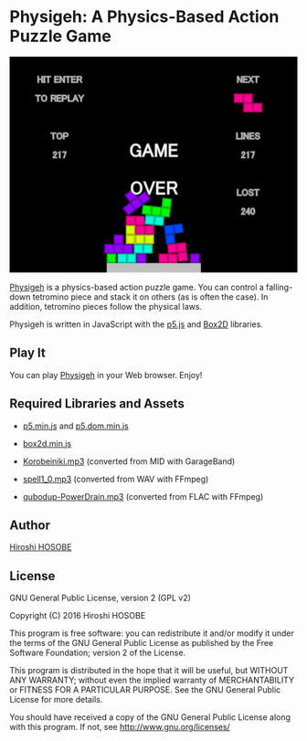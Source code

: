 # Physigeh: A Physics-Based Action Puzzle Game

![Physigeh's screenshot](screen.png)

[Physigeh](http://www.physigeh.org/) is a physics-based action puzzle
game.  You can control a falling-down tetromino piece and stack it on
others (as is often the case).  In addition, tetromino pieces follow
the physical laws.

Physigeh is written in JavaScript with the [p5.js](http://p5js.org/)
and [Box2D](http://box2d.org/) libraries.

## Play It

You can play [Physigeh](http://www.physigeh.org/) in your Web browser.
Enjoy!

## Required Libraries and Assets

- [p5.min.js](http://p5js.org/) and
  [p5.dom.min.js](http://p5js.org/reference/#/libraries/p5.dom)

- [box2d.min.js](https://github.com/flyover/box2d.js/tree/master/Box2D)

- [Korobeiniki.mp3](https://commons.wikimedia.org/wiki/File%3AKorobeiniki.mid)
  (converted from MID with GarageBand)

- [spell1_0.mp3](http://opengameart.org/content/spell-1)
  (converted from WAV with FFmpeg)

- [qubodup-PowerDrain.mp3](http://opengameart.org/content/energy-drain)
  (converted from FLAC with FFmpeg)

## Author

[Hiroshi HOSOBE](http://www.hosobe.org/)

## License

GNU General Public License, version 2 (GPL v2)

Copyright (C) 2016 Hiroshi HOSOBE

This program is free software: you can redistribute it and/or modify
it under the terms of the GNU General Public License as published by
the Free Software Foundation; version 2 of the License.

This program is distributed in the hope that it will be useful,
but WITHOUT ANY WARRANTY; without even the implied warranty of
MERCHANTABILITY or FITNESS FOR A PARTICULAR PURPOSE.  See the
GNU General Public License for more details.

You should have received a copy of the GNU General Public License
along with this program.  If not, see <http://www.gnu.org/licenses/>
